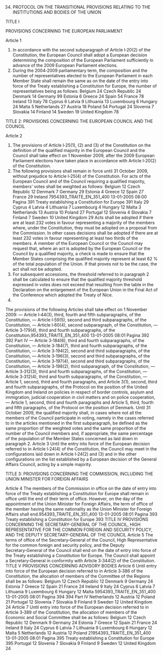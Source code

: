 34. PROTOCOL ON THE TRANSITIONAL PROVISIONS RELATING TO THE INSTITUTIONS AND BODIES OF THE UNION

<!-- THE HIGH CONTRACTING PARTIES,
WHEREAS, in order to organise the transition from the European Union established by the Treaty on European Union
and the European Community to the European Union established by the Treaty establishing a Constitution for Europe
which is their successor, it is necessary to lay down transitional provisions which will apply before all the provisions of
the Constitution and the instruments necessary for their implementation take full effect,
HAVE AGREED UPON the following provisions, which shall be annexed to the Treaty establishing a Constitution for
Europe and to the Treaty establishing the European Atomic Energy Community: -->

TITLE I

PROVISIONS CONCERNING THE EUROPEAN PARLIAMENT

Article 1
1. In accordance with the second subparagraph of Article I‑20(2) of the Constitution, the European
Council shall adopt a European decision determining the composition of the European Parliament
sufficiently in advance of the 2009 European Parliament elections.
2. During the 2004‑2009 parliamentary term, the composition and the number of representatives
elected to the European Parliament in each Member State shall remain the same as on the date of the
entry into force of the Treaty establishing a Constitution for Europe, the number of representatives
being as follows:
Belgium 24
Czech Republic 24
Denmark 14
Germany 99
Estonia 6
Greece 24
Spain 54
France 78
Ireland 13
Italy 78
Cyprus 6
Latvia 9
Lithuania 13
Luxembourg 6
Hungary 24
Malta 5
Netherlands 27
Austria 18
Poland 54
Portugal 24
Slovenia 7
Slovakia 14
Finland 14
Sweden 19
United Kingdom 78

TITLE 2: PROVISIONS CONCERNING THE EUROPEAN COUNCIL AND THE COUNCIL

Article 2
1. The provisions of Article I‑25(1), (2) and (3) of the Constitution on the definition of the qualified
majority in the European Council and the Council shall take effect on 1 November 2009, after
the 2009 European Parliament elections have taken place in accordance with Article I‑20(2) of the
Constitution.
2. The following provisions shall remain in force until 31 October 2009, without prejudice to
Article I‑25(4) of the Constitution.
For acts of the European Council and of the Council requiring a qualified majority, members' votes
shall be weighted as follows:
Belgium 12
Czech Republic 12
Denmark 7
Germany 29
Estonia 4
Greece 12
Spain 27
France 29
Ireland 7954393_TRAITE_EN_351_400
13-01-2005
08:00
Pagina 391
Treaty establishing a Constitution for Europe
391
Italy 29
Cyprus 4
Latvia 4
Lithuania 7
Luxembourg 4
Hungary 12
Malta 3
Netherlands 13
Austria 10
Poland 27
Portugal 12
Slovenia 4
Slovakia 7
Finland 7
Sweden 10
United Kingdom 29
Acts shall be adopted if there are at least 232 votes in favour representing a majority of the members
where, under the Constitution, they must be adopted on a proposal from the Commission. In other
cases decisions shall be adopted if there are at least 232 votes in favour representing at least two
thirds of the members.
A member of the European Council or the Council may request that, where an act is adopted by the
European Council or the Council by a qualified majority, a check is made to ensure that the Member
States comprising the qualified majority represent at least 62 % of the total population of the Union.
If that proves not to be the case, the act shall not be adopted.
3. For subsequent accessions, the threshold referred to in paragraph 2 shall be calculated to ensure
that the qualified majority threshold expressed in votes does not exceed that resulting from the table
in the Declaration on the enlargement of the European Union in the Final Act of the Conference
which adopted the Treaty of Nice.
4.
The provisions of the following Articles shall take effect on 1 November 2009:
— Article I‑44(3), third, fourth and fifth subparagraphs, of the Constitution,
— Article I‑59(5), second and third subparagraphs, of the Constitution,
— Article I‑60(4), second subparagraph, of the Constitution,
— Article 3‑179(4), third and fourth subparagraphs, of the Constitution,954393_TRAITE_EN_351_400
13-01-2005
08:01
Pagina 392
392
Part IV
— Article 3‑184(6), third and fourth subparagraphs, of the Constitution,
— Article 3‑184(7), third and fourth subparagraphs, of the Constitution,
— Article 3‑194(2), second and third subparagraphs, of the Constitution,
— Article 3‑196(3), second and third subparagraphs, of the Constitution,
— Article 3‑197(4), second and third subparagraphs, of the Constitution,
— Article 3‑198(2), third subparagraph, of the Constitution,
— Article 3‑312(3), third and fourth subparagraphs, of the Constitution,
— Article 3‑312(4), third and fourth subparagraphs, of the Constitution,
— Article 1, second, third and fourth paragraphs, and Article 3(1), second, third and
fourth subparagraphs, of the Protocol on the position of the United Kingdom and Ireland on
policies in respect of border controls, asylum and immigration, judicial cooperation in civil
matters and on police cooperation,
— Article 1, second, third and fourth paragraphs and Article 5, third, fourth and fifth paragraphs, of
the Protocol on the position of Denmark.
Until 31 October 2009, the qualified majority shall, in cases where not all the members of the
Council participate in voting, namely in the cases referred to in the articles mentioned in the
first subparagraph, be defined as the same proportion of the weighted votes and the same proportion
of the number of the Council members and, if appropriate, the same percentage of the population of
the Member States concerned as laid down in paragraph 2.
Article 3
Until the entry into force of the European decision referred to in Article I‑24(4) of the Constitution,
the Council may meet in the configurations laid down in Article I‑24(2) and (3) and in the other
configurations on the list established by a European decision of the General Affairs Council, acting by
a simple majority.

TITLE 3: PROVISIONS CONCERNING THE COMMISSION, INCLUDING THE UNION MINISTER FOR FOREIGN AFFAIRS

Article 4
The members of the Commission in office on the date of entry into force of the Treaty establishing a
Constitution for Europe shall remain in office until the end of their term of office. However, on the
day of the appointment of the Union Minister for Foreign Affairs, the term of office of the member
having the same nationality as the Union Minister for Foreign Affairs shall end.954393_TRAITE_EN_351_400
13-01-2005
08:01
Pagina 393
Treaty establishing a Constitution for Europe
393
TITLE IV
PROVISIONS CONCERNING THE SECRETARY-GENERAL OF THE COUNCIL, HIGH REPRESENTATIVE
FOR THE COMMON FOREIGN AND SECURITY POLICY, AND THE DEPUTY SECRETARY-GENERAL
OF THE COUNCIL
Article 5
The terms of office of the Secretary‑General of the Council, High Representative for the common
foreign and security policy, and the Deputy Secretary‑General of the Council shall end on the date of
entry into force of the Treaty establishing a Constitution for Europe. The Council shall appoint a
Secretary‑General in conformity with Article 3‑344(2) of the Constitution.
TITLE V
PROVISIONS CONCERNING ADVISORY BODIES
Article 6
Until entry into force of the European decision referred to in Article 3‑386 of the Constitution, the
allocation of members of the Committee of the Regions shall be as follows:
Belgium 12
Czech Republic 12
Denmark 9
Germany 24
Estonia 7
Greece 12
Spain 21
France 24
Ireland 9
Italy 24
Cyprus 6
Latvia 7
Lithuania 9
Luxembourg 6
Hungary 12
Malta 5954393_TRAITE_EN_351_400
13-01-2005
08:01
Pagina 394
394
Part IV
Netherlands 12
Austria 12
Poland 21
Portugal 12
Slovenia 7
Slovakia 9
Finland 9
Sweden 12
United Kingdom 24
Article 7
Until entry into force of the European decision referred to in Article 3‑389 of the Constitution, the
allocation of members of the Economic and Social Committee shall be as follows:
Belgium 12
Czech Republic 12
Denmark 9
Germany 24
Estonia 7
Greece 12
Spain 21
France 24
Ireland 9
Italy 24
Cyprus 6
Latvia 7
Lithuania 9
Luxembourg 6
Hungary 12
Malta 5
Netherlands 12
Austria 12
Poland 21954393_TRAITE_EN_351_400
13-01-2005
08:01
Pagina 395
Treaty establishing a Constitution for Europe
395
Portugal 12
Slovenia 7
Slovakia 9
Finland 9
Sweden 12
United Kingdom 24


